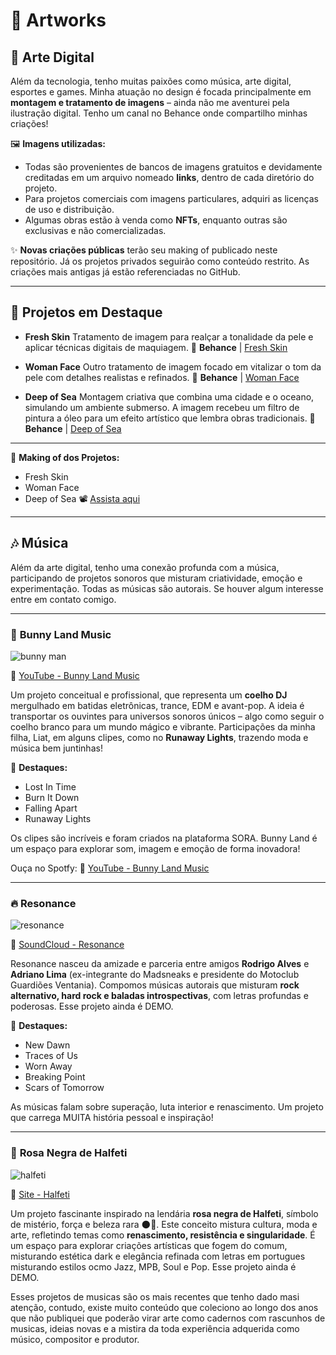 # 🎨 **Artworks**

## 📁 Arte Digital

Além da tecnologia, tenho muitas paixões como música, arte digital, esportes e games. Minha atuação no design é focada principalmente em **montagem e tratamento de imagens** – ainda não me aventurei pela ilustração digital. Tenho um canal no Behance onde compartilho minhas criações!

🖼️ **Imagens utilizadas:**

* Todas são provenientes de bancos de imagens gratuitos e devidamente creditadas em um arquivo nomeado **links**, dentro de cada diretório do projeto.
* Para projetos comerciais com imagens particulares, adquiri as licenças de uso e distribuição.
* Algumas obras estão à venda como **NFTs**, enquanto outras são exclusivas e não comercializadas.

✨ **Novas criações públicas** terão seu making of publicado neste repositório. Já os projetos privados seguirão como conteúdo restrito. As criações mais antigas já estão referenciadas no GitHub.

---

## 🌟 **Projetos em Destaque**

* **Fresh Skin**
  Tratamento de imagem para realçar a tonalidade da pele e aplicar técnicas digitais de maquiagem.
  🔗 **Behance** | [Fresh Skin](https://www.behance.net/gallery/134615461/Fresh-Skin)

* **Woman Face**
  Outro tratamento de imagem focado em vitalizar o tom da pele com detalhes realistas e refinados.
  🔗 **Behance** | [Woman Face](https://www.behance.net/portfolio/editor?project_id=134640771)

* **Deep of Sea**
  Montagem criativa que combina uma cidade e o oceano, simulando um ambiente submerso. A imagem recebeu um filtro de pintura a óleo para um efeito artístico que lembra obras tradicionais.
  🔗 **Behance** | [Deep of Sea](https://www.behance.net/gallery/134615691/deep-of-the-Sea)

---

🎥 **Making of dos Projetos:**

* Fresh Skin
* Woman Face
* Deep of Sea
  📽️ [Assista aqui](https://www.youtube.com/watch?v=pfV35_w7foY&t=715s)

---

## 🎶 **Música**

Além da arte digital, tenho uma conexão profunda com a música, participando de projetos sonoros que misturam criatividade, emoção e experimentação.
Todas as músicas são autorais. Se houver algum interesse entre em contato comigo.

---

### 🐰 **Bunny Land Music**

![bunny man](https://i.postimg.cc/52cLnzbr/1743041184380.jpg)

🔗 [YouTube - Bunny Land Music](https://www.youtube.com/channel/UCK0tu4XpTVzdLzENaROY5cQ)

Um projeto conceitual e profissional, que representa um **coelho DJ** mergulhado em batidas eletrônicas, trance, EDM e avant-pop. A ideia é transportar os ouvintes para universos sonoros únicos – algo como seguir o coelho branco para um mundo mágico e vibrante. Participações da minha filha, Liat, em alguns clipes, como no **Runaway Lights**, trazendo moda e música bem juntinhas!

🎵 **Destaques:**

* Lost In Time
* Burn It Down
* Falling Apart
* Runaway Lights

Os clipes são incríveis e foram criados na plataforma SORA. Bunny Land é um espaço para explorar som, imagem e emoção de forma inovadora!

Ouça no Spotfy: 🔗 [YouTube - Bunny Land Music](https://artists.landr.com/056870599052)

---

### 🔥 **Resonance**

![resonance](https://i.postimg.cc/1tYN6nvJ/upscalemedia-transformed-1.jpg)

🔗 [SoundCloud - Resonance](https://soundcloud.com/neo-resonance/sets/echoes-of-redemption)

Resonance nasceu da amizade e parceria entre amigos **Rodrigo Alves** e **Adriano Lima** (ex-integrante do Madsneaks e presidente do Motoclub Guardiões Ventania). Compomos músicas autorais que misturam **rock alternativo, hard rock e baladas introspectivas**, com letras profundas e poderosas. Esse projeto ainda é DEMO.

💫 **Destaques:**

* New Dawn
* Traces of Us
* Worn Away
* Breaking Point
* Scars of Tomorrow

As músicas falam sobre superação, luta interior e renascimento. Um projeto que carrega MUITA história pessoal e inspiração!

---

### 🌹 **Rosa Negra de Halfeti**

![halfeti](https://i.postimg.cc/d057PZcw/Cover.png)

🔗 [Site - Halfeti](https://agencylk7.wixsite.com/halfeti)

Um projeto fascinante inspirado na lendária **rosa negra de Halfeti**, símbolo de mistério, força e beleza rara 🌑🌹. Este conceito mistura cultura, moda e arte, refletindo temas como **renascimento, resistência e singularidade**. É um espaço para explorar criações artísticas que fogem do comum, misturando estética dark e elegância refinada com letras em portugues misturando estilos ocmo Jazz, MPB, Soul e Pop. Esse projeto ainda é DEMO.

Esses projetos de musicas são os mais recentes que tenho dado masi atenção, contudo, existe muito conteúdo que coleciono ao longo dos anos que não publiquei que poderão virar arte como cadernos com rascunhos de musicas, ideias novas e a mistira da toda experiência adquerida como músico, compositor e produtor.

